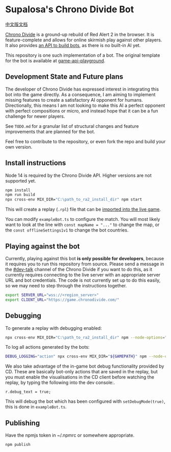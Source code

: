 # Supalosa's Chrono Divide Bot

[中文版文档](README-CN.md)

[Chrono Divide](https://chronodivide.com/) is a ground-up rebuild of Red Alert 2 in the browser. It is feature-complete and allows for online skirmish play against other players.
It also provides [an API to build bots](https://discord.com/channels/771701199812558848/842700851520339988), as there is no built-in AI yet.

This repository is one such implementation of a bot. The original template for the bot is available at [game-api-playground](https://github.com/chronodivide/game-api-playground/blob/master/README.md).

## Development State and Future plans

The developer of Chrono Divide has expressed interest in integrating this bot into the game directly. As a consequence, I am aiming to implement missing features to create a satisfactory AI opponent for humans.
Directionally, this means I am not looking to make this AI a perfect opponent with perfect compositions or micro, and instead hope that it can be a fun challenge for newer players.

See `TODO.md` for a granular list of structural changes and feature improvements that are planned for the bot.

Feel free to contribute to the repository, or even fork the repo and build your own version.

## Install instructions

Node 14 is required by the Chrono Divide API. Higher versions are not supported yet.

```sh
npm install
npm run build
npx cross-env MIX_DIR="C:\path_to_ra2_install_dir" npm start
```

This will create a replay (`.rpl`) file that can be [imported into the live game](https://game.chronodivide.com/).

You can modify `exampleBot.ts` to configure the match. You will most likely want to look at the line with `const mapName = "..."` to change the map, or the `const offlineSettings1v1` to change the bot countries.

## Playing against the bot

Currently, playing against this bot **is only possible for developers**, because it requires you to run this repository from source. Please send a message in the [#dev-talk](https://discord.com/channels/771701199812558848/842700851520339988) channel of the Chrono Divide if you want to do this, as it currently requires connecting to the live server with an appropriate server URL and bot credentials. The code is not currently set up to do this easily, so we may need to step through the instructions together.

```sh
export SERVER_URL="wss://<region_server>"
export CLIENT_URL="https://game.chronodivide.com/"
```

## Debugging

To generate a replay with debugging enabled:

```sh
npx cross-env MIX_DIR="C:\path_to_ra2_install_dir" npm --node-options="${NODE_OPTIONS} --inspect" start
```

To log all actions generated by the bots:

```sh
DEBUG_LOGGING="action" npx cross-env MIX_DIR="${GAMEPATH}" npm --node-options="${NODE_OPTIONS} --inspect" start
```

We also take advantage of the in-game bot debug functionality provided by CD. These are basically bot-only actions that are saved in the replay, but you must enable the visualisations in the CD client before watching the replay, by typing the following into the dev console:.

```
r.debug_text = true;
```

This will debug the bot which has been configured with `setDebugMode(true)`, this is done in `exampleBot.ts`.

## Publishing

Have the npmjs token in ~/.npmrc or somewhere appropriate.

```
npm publish
```
